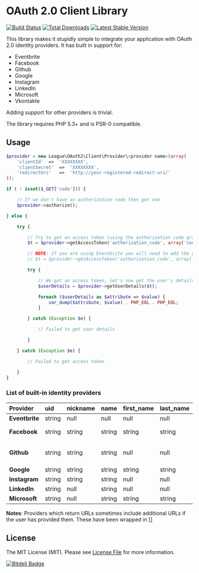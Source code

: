 # OAuth 2.0 Client Library

[![Build Status](https://travis-ci.org/thephpleague/oauth2-client.png?branch=master)](https://travis-ci.org/thephpleague/oauth2-client)
[![Total Downloads](https://poser.pugx.org/league/oauth2-client/downloads.png)](https://packagist.org/packages/league/oauth2-client)
[![Latest Stable Version](https://poser.pugx.org/league/oauth2-client/v/stable.png)](https://packagist.org/packages/league/oauth2-client)

This library makes it stupidly simple to integrate your application with OAuth 2.0 identity providers. It has built in support for:

* Eventbrite
* Facebook
* Github
* Google
* Instagram
* LinkedIn
* Microsoft
* Vkontakte

Adding support for other providers is trivial.

The library requires PHP 5.3+ and is PSR-0 compatible.

## Usage

```php
$provider = new League\OAuth2\Client\Provider\<provider name>(array(
    'clientId'  =>  'XXXXXXXX',
    'clientSecret'  =>  'XXXXXXXX',
    'redirectUri'   =>  'http://your-registered-redirect-uri/'
));

if ( ! isset($_GET['code'])) {

	// If we don't have an authorization code then get one
    $provider->authorize();

} else {

    try {

    	// Try to get an access token (using the authorization code grant)
        $t = $provider->getAccessToken('authorization_code', array('code' => $_GET['code']));

        // NOTE: If you are using Eventbrite you will need to add the grant_type parameter (see below)
        // $t = $provider->getAccessToken('authorization_code', array('code' => $_GET['code'], 'grant_type' => 'authorization_code'));

        try {

        	// We got an access token, let's now get the user's details
            $userDetails = $provider->getUserDetails($t);

            foreach ($userDetails as $attribute => $value) {
                var_dump($attribute, $value) . PHP_EOL . PHP_EOL;
            }

        } catch (Exception $e) {

            // Failed to get user details

        }

    } catch (Exception $e) {

        // Failed to get access token

    }
}
```

### List of built-in identity providers

| Provider | uid    | nickname | name   | first_name | last_name | email  | location | description | imageUrl | urls |
| :------- | :----- | :------- | :----- | :--------- | :-------- | :----- | :------- | :---------- | :------- | :--- |
| **Eventbrite** | string | null | null | null | null | string | null | null | null   | null |
| **Facebook** | string | string | string | string | string | string | string | string | string   | array (Facebook) |
| **Github**   | string | string | string | null | null | string | null | null | null | array (Github, [personal])|
| **Google** | string | string | string | string | string | string | null | null | string | null |
| **Instagram** | string | string | string | null | null | null | null | string | string | null |
| **LinkedIn** | string | null | string | null | null | string | string | string | string | string |
| **Microsoft** | string | null | string | string | string | string | null | null | string | string |

**Notes**: Providers which return URLs sometimes include additional URLs if the user has provided them. These have been wrapped in []

## License

The MIT License (MIT). Please see [License File](https://github.com/thephpleague/oauth2-client/blob/master/LICENSE) for more information.


[![Bitdeli Badge](https://d2weczhvl823v0.cloudfront.net/thephpleague/oauth2-client/trend.png)](https://bitdeli.com/free "Bitdeli Badge")

